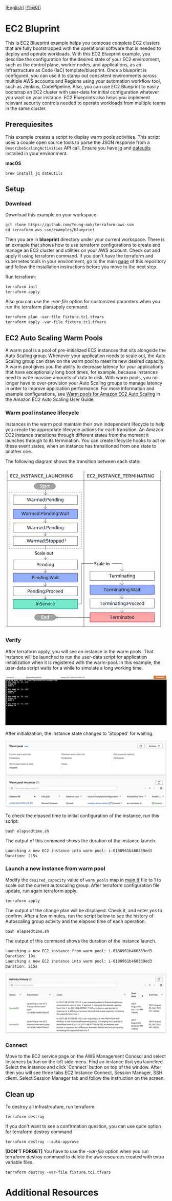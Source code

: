 [[English](README.md)] [[한국어](README.ko.md)]

# EC2 Bluprint
This is EC2 Blueprint example helps you compose complete EC2 clusters that are fully bootstrapped with the operational software that is needed to deploy and operate workloads. With this EC2 Blueprint example, you describe the configuration for the desired state of your EC2 environment, such as the control plane, worker nodes, and applications, as an Infrastructure as Code (IaC) template/blueprint. Once a blueprint is configured, you can use it to stamp out consistent environments across multiple AWS accounts and Regions using your automation workflow tool, such as Jenkins, CodePipeline. Also, you can use EC2 Blueprint to easily bootstrap an EC2 cluster with user-data for initial configuration whatever you want on your instance. EC2 Blueprints also helps you implement relevant security controls needed to operate workloads from multiple teams in the same cluster.

## Prerequiesites
This example creates a script to display warm pools activities. This script uses a couple open source tools to parse the JSON response from a `DescribeScalingActivities` API call. Ensure you have [jq](https://stedolan.github.io/jq/download/) and [dateutils](http://www.fresse.org/dateutils/) installed in your environment.

**macOS**
```
brew install jq dateutils
```

## Setup
### Download
Download this example on your workspace
```
git clone https://github.com/Young-ook/terraform-aws-ssm
cd terraform-aws-ssm/examples/blueprint
```

Then you are in **blueprint** directory under your current workspace. There is an exmaple that shows how to use terraform configurations to create and manage an EC2 cluster and utilities on your AWS account. Check out and apply it using terraform command. If you don't have the terraform and kubernetes tools in your environment, go to the main [page](https://github.com/Young-ook/terraform-aws-ssm) of this repository and follow the installation instructions before you move to the next step.

Run terraform:
```
terraform init
terraform apply
```
Also you can use the *-var-file* option for customized paramters when you run the terraform plan/apply command.
```
terraform plan -var-file fixture.tc1.tfvars
terraform apply -var-file fixture.tc1.tfvars
```

## EC2 Auto Scaling Warm Pools
A warm pool is a pool of pre-initialized EC2 instances that sits alongside the Auto Scaling group. Whenever your application needs to scale out, the Auto Scaling group can draw on the warm pool to meet its new desired capacity. A warm pool gives you the ability to decrease latency for your applications that have exceptionally long boot times, for example, because instances need to write massive amounts of data to disk. With warm pools, you no longer have to over-provision your Auto Scaling groups to manage latency in order to improve application performance. For more information and example configurations, see [Warm pools for Amazon EC2 Auto Scaling](https://docs.aws.amazon.com/autoscaling/ec2/userguide/ec2-auto-scaling-warm-pools.html) in the Amazon EC2 Auto Scaling User Guide.

### Warm pool instance lifecycle
Instances in the warm pool maintain their own independent lifecycle to help you create the appropriate lifecycle actions for each transition. An Amazon EC2 instance transitions through different states from the moment it launches through to its termination. You can create lifecycle hooks to act on these event states, when an instance has transitioned from one state to another one.

The following diagram shows the transition between each state:

![aws-asg-wp-lifecycle](../../images/aws-asg-wp-lifecycle.png)

### Verify
After terraform apply, you will see an instance in the warm pools. That instance will be launched to run the user-data script for application initialization when it is registered with the warm-pool. In this example, the user-data script waits for a while to simulate a long working time.

![aws-asg-wp-init-instance](../../images/aws-asg-wp-init-instance.png)

After initialization, the instance state changes to 'Stopped' for waiting.

![aws-asg-wp-stopped](../../images/aws-asg-wp-stopped.png)

To check the elpased time to initial configuration of the instance, run this script:
```
bash elapsedtime.sh
```
The output of this command shows the duration of the instance launch.
```
Launching a new EC2 instance into warm pool: i-0180961b460339ed3 Duration: 215s
```

### Launch a new instance from warm pool
Modify the `desired_capacity` value of `warm_pools` map in [main.tf](https://github.com/Young-ook/terraform-aws-ssm/tree/main/examples/blueprint/main.tf) file to 1 to scale out the current autoscaling group. After terraform configuration file update, run again terraform apply.
```
terraform apply
```
The output of the change plan will be displayed. Check it, and enter *yes* to confirm. After a few minutes, run the script below to see the history of Autoscaling group activity and the elapsed time of each operation.
```
bash elapsedtime.sh
```
The output of this command shows the duration of the instance launch.
```
Launching a new EC2 instance from warm pool: i-0180961b460339ed3 Duration: 19s
Launching a new EC2 instance into warm pool: i-0180961b460339ed3 Duration: 215s
```

![aws-asg-activity-history](../../images/aws-asg-activity-history.png)

### Connect
Move to the EC2 service page on the AWS Management Conosol and select Instances button on the left side menu. Find an instance that you launched. Select the instance and click 'Connect' button on top of the window. After then you will see three tabs EC2 Instance Connect, Session Manager, SSH client. Select Session Manager tab and follow the instruction on the screen.

## Clean up
To destroy all infrastrcuture, run terraform:
```
terraform destroy
```

If you don't want to see a confirmation question, you can use quite option for terraform destroy command
```
terraform destroy --auto-approve
```

**[DON'T FORGET]** You have to use the *-var-file* option when you run terraform destroy command to delete the aws resources created with extra variable files.
```
terraform destroy -var-file fixture.tc1.tfvars
```

# Additional Resources
